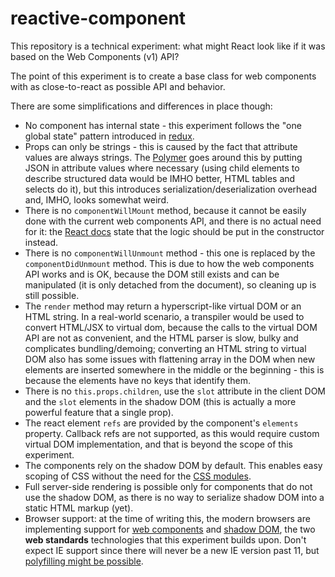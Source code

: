 # reactive-component

This repository is a technical experiment: what might React look like if it was
based on the Web Components (v1) API?

The point of this experiment is to create a base class for web components with
as close-to-react as possible API and behavior.

There are some simplifications and differences in place though:

* No component has internal state - this experiment follows the "one global
  state" pattern introduced in [redux](http://redux.js.org/).
* Props can only be strings - this is caused by the fact that attribute values
  are always strings. The [Polymer](https://www.polymer-project.org/) goes
  around this by putting JSON in attribute values where necessary (using child
  elements to describe structured data would be IMHO better, HTML tables and
  selects do it), but this introduces serialization/deserialization overhead
  and, IMHO, looks somewhat weird.
* There is no `componentWillMount` method, because it cannot be easily done
  with the current web components API, and there is no actual need for it: the
  [React docs](https://facebook.github.io/react/docs/react-component.html#componentwillmount)
  state that the logic should be put in the constructor instead.
* There is no `componentWillUnmount` method - this one is replaced by the
  `componentDidUnmount` method. This is due to how the web components API works
  and is OK, because the DOM still exists and can be manipulated (it is only
  detached from the document), so cleaning up is still possible.
* The `render` method may return a hyperscript-like virtual DOM or an HTML
  string. In a real-world scenario, a transpiler would be used to convert
  HTML/JSX to virtual dom, because the calls to the virtual DOM API are not as
  convenient, and the HTML parser is slow, bulky and complicates
  bundling/demoing; converting an HTML string to virtual DOM also has some
  issues with flattening array in the DOM when new elements are inserted
  somewhere in the middle or the beginning - this is because the elements have
  no keys that identify them.
* There is no `this.props.children`, use the `slot` attribute in the client DOM
  and the `slot` elements in the shadow DOM (this is actually a more powerful
  feature that a single prop).
* The react element `refs` are provided by the component's `elements` property.
  Callback refs are not supported, as this would require custom virtual DOM
  implementation, and that is beyond the scope of this experiment.
* The components rely on the shadow DOM by default. This enables easy scoping
  of CSS without the need for the
  [CSS modules](https://github.com/css-modules/css-modules).
* Full server-side rendering is possible only for components that do not use
  the shadow DOM, as there is no way to serialize shadow DOM into a static HTML
  markup (yet).
* Browser support: at the time of writing this, the modern browsers are
  implementing support for
  [web components](http://caniuse.com/#feat=custom-elementsv1) and
  [shadow DOM](http://caniuse.com/#feat=shadowdomv1), the two **web standards**
  technologies that this experiment builds upon. Don't expect IE support since
  there will never be a new IE version past 11, but
  [polyfilling might be possible](https://www.webcomponents.org/polyfills/).
